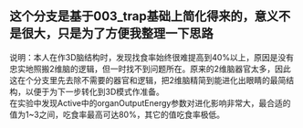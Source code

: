 ﻿## 这个分支是基于003_trap基础上简化得来的，意义不是很大，只是为了方便我整理一下思路

  
说明：本人在作3D脑结构时，发现找食率始终很难提高到40%以上，原因是没有忠实地照搬2维脑的逻辑，但一时找不到问题所在。原来的2维脑器官太多，因此这在个分支里先去除不需要的器官和逻辑，把2维脑精简到能进化出眼睛的最简结构，以便于为下一步转化到3D模式作准备。  
在实验中发现Active中的organOutputEnergy参数对进化影响非常大，最合适的值为1~3之间，吃食率最高可达80%，其它的值吃食率极低。
